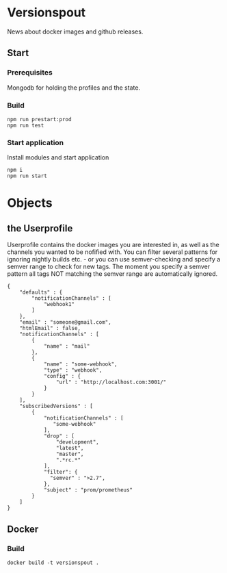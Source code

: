 # Versionspout

News about docker images and github releases.

## Start

### Prerequisites
Mongodb for holding the profiles and the state.

### Build
```
npm run prestart:prod
npm run test
```

### Start application
Install modules and start application
```
npm i
npm run start
```

# Objects
## the Userprofile
Userprofile contains the docker images you are interested in, as well as the channels you wanted to be nofified with. You can filter several patterns for ignoring nightly builds etc. - or you can use semver-checking and specify a semver range to check for new tags. The moment you specify a semver pattern all tags NOT matching the semver range are automatically ignored.

```
{ 
    "defaults" : {
        "notificationChannels" : [
            "webhook1"
        ]
    }, 
    "email" : "someone@gmail.com", 
    "htmlEmail" : false, 
    "notificationChannels" : [
        {
            "name" : "mail"
        }, 
        {
            "name" : "some-webhook", 
            "type" : "webhook", 
            "config" : {
                "url" : "http://localhost.com:3001/"
            }
        }
    ], 
    "subscribedVersions" : [
        {
            "notificationChannels" : [
               "some-webhook"
            ], 
            "drop" : [
                "development", 
                "latest", 
                "master", 
                ".*rc.*"
            ], 
            "filter": {
              "semver" : ">2.7", 
            },
            "subject" : "prom/prometheus" 
        }
    ]
}
```

## Docker

### Build
```
docker build -t versionspout .
```
